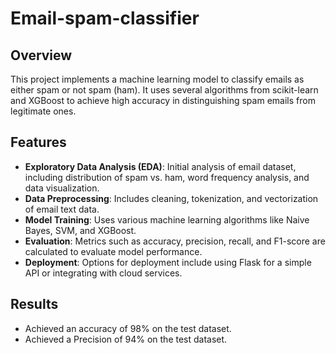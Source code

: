 # Email-spam-classifier

## Overview
This project implements a machine learning model to classify emails as either spam or not spam (ham). It uses several algorithms from scikit-learn and XGBoost to achieve high accuracy in distinguishing spam emails from legitimate ones.

## Features
- **Exploratory Data Analysis (EDA)**: Initial analysis of email dataset, including distribution of spam vs. ham, word frequency analysis, and data visualization.
- **Data Preprocessing**: Includes cleaning, tokenization, and vectorization of email text data.
- **Model Training**: Uses various machine learning algorithms like Naive Bayes, SVM, and XGBoost.
- **Evaluation**: Metrics such as accuracy, precision, recall, and F1-score are calculated to evaluate model performance.
- **Deployment**: Options for deployment include using Flask for a simple API or integrating with cloud services.

## Results
- Achieved an accuracy of 98% on the test dataset.
- Achieved a Precision of 94% on the test dataset.
